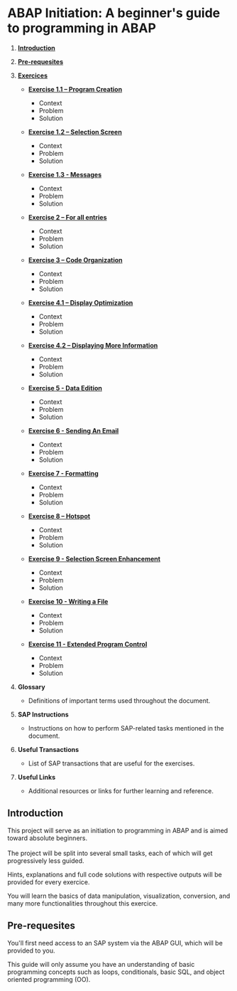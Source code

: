 # ABAP Initiation: A beginner's guide to programming in ABAP

1. [**Introduction**](#introduction)
2. [**Pre-requesites**](#pre-requesites)

3. [**Exercices**](#exercices)

   - [**Exercise 1.1 – Program Creation**](https://github.com/Fabeure/ABAP-Initiation/blob/main/Exercice1_1.md)
   
     - Context
     - Problem
     - Solution
     

   - [**Exercise 1.2 – Selection Screen**](https://github.com/Fabeure/ABAP-Initiation/blob/main/Exercice1_2.md)

     - Context
     - Problem
     - Solution

   - [**Exercise 1.3 - Messages**](https://github.com/Fabeure/ABAP-Initiation/blob/main/Exercice1_3.md)

     - Context
     - Problem
     - Solution

   - [**Exercise 2 – For all entries**](https://github.com/Fabeure/ABAP-Initiation/blob/main/Exercice2.md)

     - Context
     - Problem
     - Solution

   - [**Exercise 3 – Code Organization**](https://github.com/Fabeure/ABAP-Initiation/blob/main/Exercice3.md)
     - Context
     - Problem
     - Solution

   - [**Exercise 4.1 – Display Optimization**](https://github.com/Fabeure/ABAP-Initiation/blob/main/Exercice4_1.md)

     - Context
     - Problem
     - Solution

   - [**Exercise 4.2 – Displaying More Information**](https://github.com/Fabeure/ABAP-Initiation/blob/main/Exercice4_2.md)

     - Context
     - Problem
     - Solution

   - [**Exercise 5 - Data Edition**](https://github.com/Fabeure/ABAP-Initiation/blob/main/Exercice5.md)

     - Context
     - Problem
     - Solution

   - [**Exercise 6 - Sending An Email**](https://github.com/Fabeure/ABAP-Initiation/blob/main/Exercice6.md)

     - Context
     - Problem
     - Solution

   - [**Exercise 7 - Formatting**](https://github.com/Fabeure/ABAP-Initiation/blob/main/Exercice7.md)

     - Context
     - Problem
     - Solution

   - [**Exercise 8 – Hotspot**](https://github.com/Fabeure/ABAP-Initiation/blob/main/Exercice8.md)

     - Context
     - Problem
     - Solution


   - [**Exercise 9 - Selection Screen Enhancement**](https://github.com/Fabeure/ABAP-Initiation/blob/main/Exercice9.md)

     - Context
     - Problem
     - Solution

   - [**Exercise 10 - Writing a File**](https://github.com/Fabeure/ABAP-Initiation/blob/main/Exercice10.md)

     - Context
     - Problem
     - Solution

   - [**Exercise 11 - Extended Program Control**](https://github.com/Fabeure/ABAP-Initiation/blob/main/Exercice11.md)
     - Context
     - Problem
     - Solution

4. **Glossary**

   - Definitions of important terms used throughout the document.

5. **SAP Instructions**

   - Instructions on how to perform SAP-related tasks mentioned in the document.

6. **Useful Transactions**

   - List of SAP transactions that are useful for the exercises.

7. **Useful Links**
   - Additional resources or links for further learning and reference.



## Introduction

This project will serve as an initiation to programming in ABAP and is aimed toward absolute beginners. \
\
The project will be split into several small tasks, each of which will get progressively less guided.

Hints, explanations and full code solutions with respective outputs will be provided for every exercice.

You will learn the basics of data manipulation, visualization, conversion, and many more functionalities throughout this exercice.

## Pre-requesites

You'll first need access to an SAP system via the ABAP GUI, which will be provided to you.

This guide will only assume you have an understanding of basic programming concepts such as loops, conditionals, basic SQL, and object oriented programming (OO).

